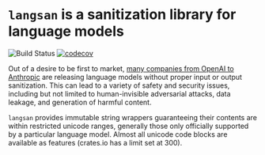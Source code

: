 # `langsan` is a sanitization library for language models

![Build Status](https://github.com/mdegans/langsan/actions/workflows/tests.yaml/badge.svg)
[![codecov](https://codecov.io/gh/mdegans/langsan/branch/main/graph/badge.svg)](https://codecov.io/gh/mdegans/langsan)

Out of a desire to be first to market, [many companies from OpenAI to Anthropic](https://arstechnica.com/security/2024/10/ai-chatbots-can-read-and-write-invisible-text-creating-an-ideal-covert-channel/) are releasing language models without proper input or output sanitization. This can lead to a variety of safety and security issues, including but not limited to human-invisible adversarial attacks, data leakage, and generation of harmful content.

`langsan` provides immutable string wrappers guaranteeing their contents are within restricted unicode ranges, generally those only officially supported by a particular language model. Almost all unicode code blocks are available as features (crates.io has a limit set at 300).
